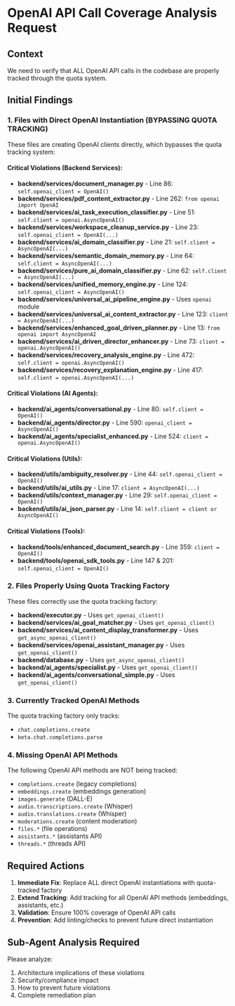 # OpenAI API Call Coverage Analysis Request

## Context
We need to verify that ALL OpenAI API calls in the codebase are properly tracked through the quota system.

## Initial Findings

### 1. Files with Direct OpenAI Instantiation (BYPASSING QUOTA TRACKING)
These files are creating OpenAI clients directly, which bypasses the quota tracking system:

#### Critical Violations (Backend Services):
- **backend/services/document_manager.py** - Line 86: `self.openai_client = OpenAI()`
- **backend/services/pdf_content_extractor.py** - Line 262: `from openai import OpenAI`
- **backend/services/ai_task_execution_classifier.py** - Line 51: `self.client = openai.AsyncOpenAI()`
- **backend/services/workspace_cleanup_service.py** - Line 23: `self.openai_client = OpenAI(...)`
- **backend/services/ai_domain_classifier.py** - Line 21: `self.client = AsyncOpenAI(...)`
- **backend/services/semantic_domain_memory.py** - Line 64: `self.client = AsyncOpenAI(...)`
- **backend/services/pure_ai_domain_classifier.py** - Line 62: `self.client = AsyncOpenAI(...)`
- **backend/services/unified_memory_engine.py** - Line 124: `self.openai_client = AsyncOpenAI()`
- **backend/services/universal_ai_pipeline_engine.py** - Uses `openai` module
- **backend/services/universal_ai_content_extractor.py** - Line 123: `client = AsyncOpenAI(...)`
- **backend/services/enhanced_goal_driven_planner.py** - Line 13: `from openai import AsyncOpenAI`
- **backend/services/ai_driven_director_enhancer.py** - Line 73: `client = openai.AsyncOpenAI()`
- **backend/services/recovery_analysis_engine.py** - Line 472: `self.client = openai.AsyncOpenAI()`
- **backend/services/recovery_explanation_engine.py** - Line 417: `self.client = openai.AsyncOpenAI(...)`

#### Critical Violations (AI Agents):
- **backend/ai_agents/conversational.py** - Line 80: `self.client = OpenAI()`
- **backend/ai_agents/director.py** - Line 590: `openai_client = AsyncOpenAI()`
- **backend/ai_agents/specialist_enhanced.py** - Line 524: `client = openai.AsyncOpenAI()`

#### Critical Violations (Utils):
- **backend/utils/ambiguity_resolver.py** - Line 44: `self.openai_client = OpenAI()`
- **backend/utils/ai_utils.py** - Line 17: `client = AsyncOpenAI(...)`
- **backend/utils/context_manager.py** - Line 29: `self.openai_client = OpenAI()`
- **backend/utils/ai_json_parser.py** - Line 14: `self.client = client or AsyncOpenAI()`

#### Critical Violations (Tools):
- **backend/tools/enhanced_document_search.py** - Line 359: `client = OpenAI()`
- **backend/tools/openai_sdk_tools.py** - Line 147 & 201: `self.openai_client = OpenAI()`

### 2. Files Properly Using Quota Tracking Factory
These files correctly use the quota tracking factory:
- **backend/executor.py** - Uses `get_openai_client()`
- **backend/services/ai_goal_matcher.py** - Uses `get_openai_client()`
- **backend/services/ai_content_display_transformer.py** - Uses `get_async_openai_client()`
- **backend/services/openai_assistant_manager.py** - Uses `get_openai_client()`
- **backend/database.py** - Uses `get_async_openai_client()`
- **backend/ai_agents/specialist.py** - Uses `get_openai_client()`
- **backend/ai_agents/conversational_simple.py** - Uses `get_openai_client()`

### 3. Currently Tracked OpenAI Methods
The quota tracking factory only tracks:
- `chat.completions.create`
- `beta.chat.completions.parse`

### 4. Missing OpenAI API Methods
The following OpenAI API methods are NOT being tracked:
- `completions.create` (legacy completions)
- `embeddings.create` (embeddings generation)
- `images.generate` (DALL-E)
- `audio.transcriptions.create` (Whisper)
- `audio.translations.create` (Whisper)
- `moderations.create` (content moderation)
- `files.*` (file operations)
- `assistants.*` (assistants API)
- `threads.*` (threads API)

## Required Actions

1. **Immediate Fix**: Replace ALL direct OpenAI instantiations with quota-tracked factory
2. **Extend Tracking**: Add tracking for all OpenAI API methods (embeddings, assistants, etc.)
3. **Validation**: Ensure 100% coverage of OpenAI API calls
4. **Prevention**: Add linting/checks to prevent future direct instantiation

## Sub-Agent Analysis Required

Please analyze:
1. Architecture implications of these violations
2. Security/compliance impact
3. How to prevent future violations
4. Complete remediation plan


